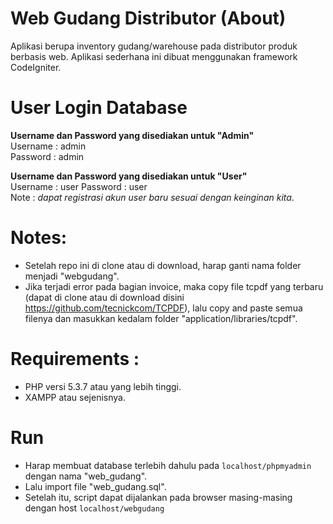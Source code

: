 # Web Gudang Distributor (About)

Aplikasi berupa inventory gudang/warehouse pada distributor produk berbasis web. Aplikasi sederhana ini dibuat menggunakan framework CodeIgniter.

# User Login Database
<strong>Username dan Password yang disediakan untuk "Admin"</strong><br>
Username : admin<br>
Password : admin

<strong>Username dan Password yang disediakan untuk "User"</strong><br>
Username : user
Password : user<br>
Note : _dapat registrasi akun user baru sesuai dengan keinginan kita_.<br>

# Notes:
- Setelah repo ini di clone atau di download, harap ganti nama folder menjadi "webgudang".
- Jika terjadi error pada bagian invoice, maka copy file tcpdf yang terbaru (dapat di clone atau di download disini https://github.com/tecnickcom/TCPDF), lalu copy and paste semua filenya dan masukkan kedalam folder "application/libraries/tcpdf".

# Requirements :
- PHP versi 5.3.7 atau yang lebih tinggi.
- XAMPP atau sejenisnya.

# Run
- Harap membuat database terlebih dahulu pada <code>localhost/phpmyadmin</code> dengan nama "web_gudang".
- Lalu import file "web_gudang.sql".
- Setelah itu, script dapat dijalankan pada browser masing-masing dengan host <code>localhost/webgudang</code>	

